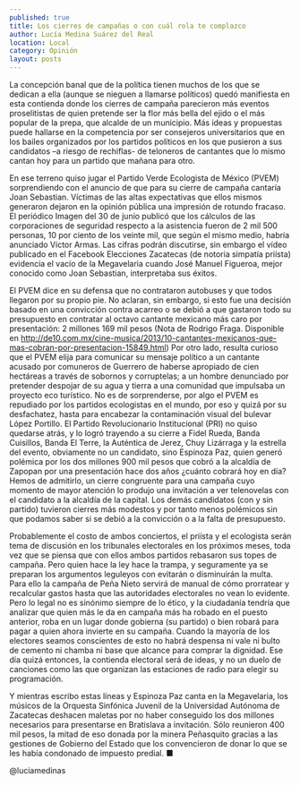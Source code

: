 ```yaml
---
published: true
title: Los cierres de campañas o con cuál rola te complazco
author: Lucía Medina Suárez del Real
location: Local
category: Opinión
layout: posts
---
```


La concepción banal que de la política tienen muchos de los que se dedican a ella (aunque se nieguen a llamarse políticos) quedó manifiesta en esta contienda donde los cierres de campaña parecieron más eventos proselitistas de quien pretende ser la flor más bella del ejido o el más popular de la prepa, que alcalde de un municipio. Más ideas y propuestas puede hallarse en la competencia por ser consejeros universitarios que en los bailes organizados por los partidos políticos en los que pusieron a sus candidatos –a riesgo de rechiflas- de teloneros de cantantes que lo mismo cantan hoy para un partido que mañana para otro. 

En ese terreno quiso jugar el Partido Verde Ecologista de México (PVEM) sorprendiendo con el anuncio de que para su cierre de campaña cantaría Joan Sebastian. Víctimas de las altas expectativas que ellos mismos generaron dejaron en la opinión pública una impresión de rotundo fracaso. El periódico Imagen del 30 de junio publicó que los cálculos de las corporaciones de seguridad respecto a la asistencia fueron de 2 mil 500 personas, 10 por ciento de los veinte mil, que según el mismo medio, habría anunciado Víctor Armas. Las cifras podrán discutirse, sin embargo el vídeo publicado en el Facebook Elecciones Zacatecas (de notoria simpatía priísta) evidencia el vacío de la Megavelaria cuando José Manuel Figueroa, mejor conocido como Joan Sebastian, interpretaba sus éxitos. 

El PVEM dice en su defensa que no contrataron autobuses y que todos llegaron por su propio pie. No aclaran, sin embargo, si esto fue una decisión basado en una convicción contra acarreo o se debió a que gastaron todo su presupuesto en contratar al octavo cantante mexicano más caro por presentación: 2 millones 169 mil pesos (Nota de Rodrigo Fraga. Disponible en http://de10.com.mx/cine-musica/2013/10-cantantes-mexicanos-que-mas-cobran-por-presentacion-15849.html)
Por otro lado, resulta curioso que el PVEM elija para comunicar su mensaje político a un cantante acusado por comuneros de Guerrero de haberse apropiado de cien hectáreas a través de sobornos y corruptelas; a un hombre denunciado por pretender despojar de su agua y tierra a una comunidad que impulsaba un proyecto eco turístico. No es de sorprenderse, por algo el PVEM es repudiado por los partidos ecologistas en el mundo, por eso y quizá por su desfachatez, hasta para encabezar la contaminación visual del bulevar López Portillo. 
El Partido Revolucionario Institucional (PRI) no quiso quedarse atrás, y lo logró trayendo a su cierre a Fidel Rueda, Banda Cuisillos, Banda El Terre, la Auténtica de Jerez, Chuy Lizárraga y la estrella del evento, obviamente no un candidato, sino Espinoza Paz, quien generó polémica por los dos millones 900 mil pesos que cobró a la alcaldía de Zapopan por una presentación hace dos años ¿cuánto cobrará hoy en día? Hemos de admitirlo, un cierre congruente para una campaña cuyo momento de mayor atención lo produjo una invitación a ver telenovelas con el candidato a la alcaldía de la capital. 
Los demás candidatos (con y sin partido) tuvieron cierres más modestos y por tanto menos polémicos sin que podamos saber si se debió a la convicción o a la falta de presupuesto. 

Probablemente el costo de ambos conciertos, el priísta y el ecologista serán tema de discusión en los tribunales electorales en los próximos meses, toda vez que se piensa que con ellos ambos partidos rebasaron sus topes de campaña. Pero quien hace la ley hace la trampa, y seguramente ya se preparan los argumentos leguleyos con evitarán o disminuirán la multa. Para ello la campaña de Peña Nieto servirá de manual de cómo prorratear y recalcular gastos hasta que las autoridades electorales no vean lo evidente. 
Pero lo legal no es sinónimo siempre de lo ético, y la ciudadanía tendría que analizar que quien más le da en campaña más ha robado en el puesto anterior, roba en un lugar donde gobierna (su partido) o bien robará para pagar a quien ahora invierte en su campaña. Cuando la mayoría de los electores seamos conscientes de esto no habrá despensa ni vale ni bulto de cemento ni chamba ni base que alcance para comprar la dignidad. Ese día quizá entonces, la contienda electoral será de ideas, y no un duelo de canciones como las que organizan las estaciones de radio para elegir su programación.

Y mientras escribo estas líneas y Espinoza Paz canta en la Megavelaria, los músicos de la Orquesta Sinfónica Juvenil de la Universidad Autónoma de Zacatecas deshacen maletas por no haber conseguido los dos millones necesarios para presentarse en Bratislava a invitación. Sólo reunieron 400 mil pesos, la mitad de eso donada por la minera Peñasquito gracias a las gestiones de Gobierno del Estado que los convencieron de donar lo que se les había condonado de impuesto predial. ■

@luciamedinas
